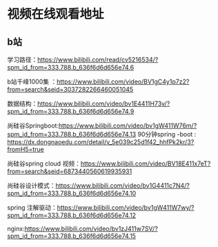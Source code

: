 # 视频在线观看地址


## b站

学习路径：https://www.bilibili.com/read/cv5216534/?spm_id_from=333.788.b_636f6d6d656e74.6

b站千峰1000集 ：https://www.bilibili.com/video/BV1gC4y1p7z2?from=search&seid=3037282266460051045

数据结构：https://www.bilibili.com/video/bv1E4411H73v/?spm_id_from=333.788.b_636f6d6d656e74.9

尚硅谷Springboot:https://www.bilibili.com/video/bv1gW411W76m/?spm_id_from=333.788.b_636f6d6d656e74.13
90分钟spring -boot : https://dx.dongnaoedu.com/detail/v_5e039c25d1f42_hhfPk2kr/3?fromH5=true 



尚硅谷spring cloud 视频：https://www.bilibili.com/video/BV18E411x7eT?from=search&seid=6873440560619935931


尚硅谷设计模式：https://www.bilibili.com/video/bv1G4411c7N4/?spm_id_from=333.788.b_636f6d6d656e74.10

spring 注解驱动：https://www.bilibili.com/video/bv1gW411W7wy/?spm_id_from=333.788.b_636f6d6d656e74.12

nginx:https://www.bilibili.com/video/bv1zJ411w7SV/?spm_id_from=333.788.b_636f6d6d656e74.15